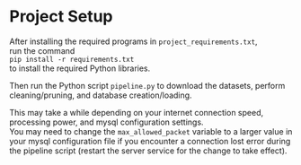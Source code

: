 # Project Setup

After installing the required programs in `project_requirements.txt`,<br> 
run the command <br> 
`pip install -r requirements.txt`<br>
to install the required Python libraries.

Then run the Python script `pipeline.py` to download the datasets, perform cleaning/pruning, and database creation/loading.

This may take a while depending on your internet connection speed, processing power, and mysql configuration settings.<br>
You may need to change the `max_allowed_packet` variable to a larger value in your mysql configuration file if you encounter a connection lost error during the pipeline script (restart the server service for the change to take effect).